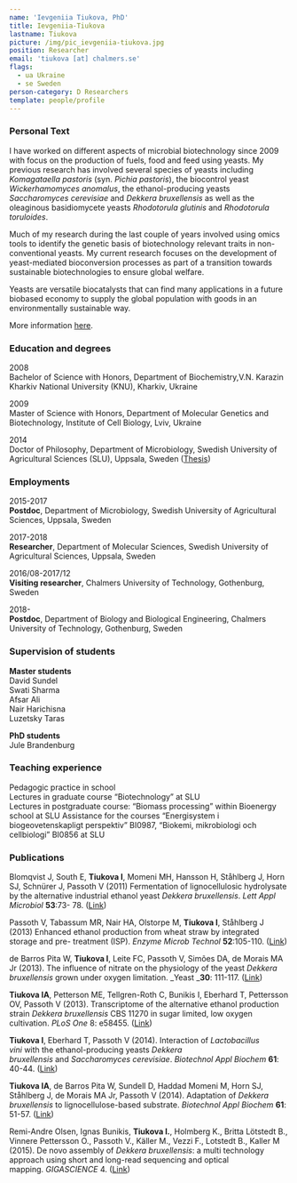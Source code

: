 ```yaml
---
name: 'Ievgeniia Tiukova, PhD'
title: Ievgeniia-Tiukova
lastname: Tiukova
picture: /img/pic_ievgeniia-tiukova.jpg
position: Researcher
email: 'tiukova [at] chalmers.se'
flags:
  - ua Ukraine
  - se Sweden
person-category: D Researchers
template: people/profile
---
```

### Personal Text

I have worked on different aspects of microbial biotechnology since 2009 with focus on the production of fuels, food and feed using yeasts. My previous research has involved several species of yeasts including _Komagataella pastoris_ (syn. _Pichia pastoris_), the biocontrol yeast _Wickerhamomyces anomalus_, the ethanol-producing yeasts _Saccharomyces cerevisiae_ and _Dekkera bruxellensis_ as well as the oleaginous basidiomycete yeasts _Rhodotorula glutinis_ and _Rhodotorula toruloides_.

Much of my research during the last couple of years involved using omics tools to identify the genetic basis of biotechnology relevant traits in non-conventional yeasts. My current research focuses on the development of yeast-mediated bioconversion processes as part of a transition towards sustainable biotechnologies to ensure global welfare.

Yeasts are versatile biocatalysts that can find many applications in a future biobased economy to supply the global population with goods in an environmentally sustainable way.

More information [here](https://tiukova.com/). 

### Education and degrees

2008\
Bachelor of Science with Honors, Department of Biochemistry,V.N. Karazin Kharkiv National University (KNU), Kharkiv, Ukraine

2009\
Master of Science with Honors, Department of Molecular Genetics and Biotechnology, Institute of Cell Biology, Lviv, Ukraine

2014\
Doctor of Philosophy, Department of Microbiology, Swedish University of Agricultural Sciences (SLU), Uppsala, Sweden ([Thesis](https://pub.epsilon.slu.se/11188/))

### Employments

2015-2017\
**Postdoc**, Department of Microbiology, Swedish University of Agricultural Sciences, Uppsala, Sweden

2017-2018\
**Researcher**, Department of Molecular Sciences, Swedish University of Agricultural Sciences, Uppsala, Sweden

2016/08-2017/12\
**Visiting researcher**, Chalmers University of Technology, Gothenburg, Sweden

2018-\
**Postdoc**, Department of Biology and Biological Engineering, Chalmers University of Technology, Gothenburg, Sweden

### Supervision of students

**Master students**\
David Sundel\
Swati Sharma\
Afsar Ali\
Nair Harichisna\
Luzetsky Taras

**PhD students**\
Jule Brandenburg

### Teaching experience

Pedagogic practice in school\
Lectures in graduate course “Biotechnology” at SLU\
Lectures in postgraduate course: “Biomass processing” within Bioenergy school at SLU   Assistance for the courses “Energisystem i biogeovetenskapligt perspektiv” BI0987, “Biokemi, mikrobiologi och cellbiologi” BI0856 at SLU

### Publications

Blomqvist J, South E, **Tiukova I**, Momeni MH, Hansson H, Ståhlberg J, Horn SJ, Schnürer J, Passoth V (2011) Fermentation of lignocellulosic hydrolysate by the alternative industrial ethanol yeast _Dekkera bruxellensis_. _Lett Appl Microbiol_ **53**:73- 78. ([Link](https://onlinelibrary.wiley.com/doi/full/10.1111/j.1472-765X.2011.03067.x))

Passoth V, Tabassum MR, Nair HA, Olstorpe M, **Tiukova I**, Ståhlberg J (2013) Enhanced ethanol production from wheat straw by integrated storage and pre- treatment (ISP). _Enzyme Microb Technol_ **52**:105-110. ([Link](https://www.sciencedirect.com/science/article/pii/S0141022912001822?via%3Dihub))

de Barros Pita W, **Tiukova I**, Leite FC, Passoth V, Simões DA, de Morais MA Jr (2013). The influence of nitrate on the physiology of the yeast _Dekkera bruxellensis_ grown under oxygen limitation. _Yeast _**30**: 111-117. ([Link](https://onlinelibrary.wiley.com/doi/full/10.1002/yea.2945))

**Tiukova IA**, Petterson ME, Tellgren-Roth C, Bunikis I, Eberhard T, Pettersson OV, Passoth V (2013). Transcriptome of the alternative ethanol production strain _Dekkera bruxellensis_ CBS 11270 in sugar limited, low oxygen cultivation. _PLoS One_ 8: e58455. ([Link](https://journals.plos.org/plosone/article?id=10.1371/journal.pone.0058455))

**Tiukova I**, Eberhard T, Passoth V (2014). Interaction of _Lactobacillus vini_ with the ethanol-producing yeasts _Dekkera bruxellensis_ and _Saccharomyces cerevisiae_. _Biotechnol Appl Biochem_ **61**: 40-44. ([Link](https://iubmb.onlinelibrary.wiley.com/doi/full/10.1002/bab.1135))

**Tiukova IA**, de Barros Pita W, Sundell D, Haddad Momeni M, Horn SJ, Ståhlberg J, de Morais MA Jr, Passoth V (2014). Adaptation of _Dekkera bruxellensis_ to lignocellulose-based substrate. _Biotechnol Appl Biochem_ **61**: 51-57. ([Link](https://iubmb.onlinelibrary.wiley.com/doi/full/10.1002/bab.1145))

Remi-Andre Olsen, Ignas Bunikis, **Tiukova I.**, Holmberg K., Britta Lötstedt B., Vinnere Pettersson O., Passoth V., Käller M., Vezzi F., Lotstedt B., Kaller M (2015). De novo assembly of _Dekkera bruxellensis_: a multi technology approach using short and long-read sequencing and optical mapping. _GIGASCIENCE_ 4. ([Link](https://academic.oup.com/gigascience/article/4/1/s13742-015-0094-1/2707783))
